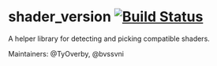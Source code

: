 # shader_version [![Build Status](https://travis-ci.org/PistonDevelopers/shader_version.svg)](https://travis-ci.org/PistonDevelopers/shader_version)

A helper library for detecting and picking compatible shaders.

Maintainers: @TyOverby, @bvssvni

